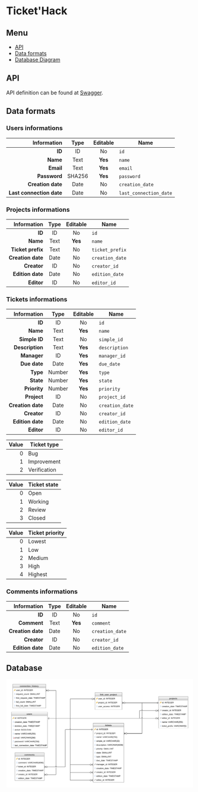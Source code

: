 # Ticket'Hack

[comment]: # (See formated file on https://github.com/Klemek/Ticket-Hack-Web)

## Menu

* [API](#api)
* [Data formats](#data-formats)
* [Database Diagram](#database)

## API

API definition can be found at [Swagger](https://app.swaggerhub.com/apis/top8/TicketHack/ "Click to see full API").

## Data formats

### Users informations

| Information | Type | Editable | Name |
| -: | :-: | :-: | - |
| **ID** | ID | No | `id` |
| **Name** | Text | **Yes** | `name` |
| **Email** | Text | **Yes** | `email` |
| **Password** | SHA256 | **Yes** | `password` |
| **Creation date** | Date | No | `creation_date` |
| **Last connection date** | Date | No | `last_connection_date` |

### Projects informations

| Information | Type | Editable | Name |
| -: | :-: | :-: | - |
| **ID** | ID | No | `id` |
| **Name** | Text | **Yes** | `name` |
| **Ticket prefix** | Text | No | `ticket_prefix` |
| **Creation date** | Date | No | `creation_date` |
| **Creator** | ID | No | `creator_id` |
| **Edition date** | Date | No | `edition_date` |
| **Editor** | ID | No | `editor_id` |

### Tickets informations

| Information | Type | Editable | Name |
| -: | :-: | :-: | - |
| **ID** | ID | No | `id` |
| **Name** | Text | **Yes** | `name` |
| **Simple ID** | Text | No | `simple_id` |
| **Description** | Text | **Yes** | `description` |
| **Manager** | ID | **Yes** | `manager_id` |
| **Due date** | Date | **Yes** | `due_date` |
| **Type** | Number | **Yes** | `type` |
| **State** | Number | **Yes** | `state` |
| **Priority** | Number | **Yes** | `priority` |
| **Project** | ID | No | `project_id` |
| **Creation date** | Date | No | `creation_date` |
| **Creator** | ID | No | `creator_id` |
| **Edition date** | Date | No | `edition_date` |
| **Editor** | ID | No | `editor_id` |

| Value | Ticket type |
| -: | -|
| 0 | Bug |
| 1 | Improvement |
| 2 | Verification |

| Value | Ticket state |
| -: | -|
| 0 | Open |
| 1 | Working |
| 2 | Review |
| 3 | Closed |

| Value | Ticket priority |
| -: | -|
| 0 | Lowest |
| 1 | Low |
| 2 | Medium |
| 3 | High |
| 4 | Highest |

### Comments informations

| Information | Type | Editable | Name |
| -: | :-: | :-: | - |
| **ID** | ID | No | `id` |
| **Comment** | Text | **Yes** | `comment` |
| **Creation date** | Date | No | `creation_date` |
| **Creator** | ID | No | `creator_id` |
| **Edition date** | Date | No | `edition_date` |

## Database

![alt text](./doc/db-diagram.png "Database diagram")